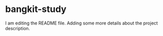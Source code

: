 # bangkit-study
I am editing the README file. Adding some more details about the project description.
